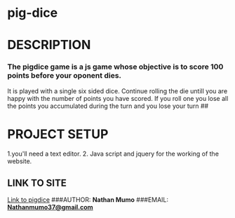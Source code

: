 # pig-dice
# DESCRIPTION
### The pigdice game is a js game whose objective is to score 100 points before your oponent dies. 
It is played with a single six sided dice. 
Continue rolling the die untill you are happy with the number of points you have scored.
If you roll one you lose all the points you accumulated during the turn and you lose your turn ##
# PROJECT SETUP
1.you'll need a text editor.
2. Java script and jquery for the working of the website.
## LINK TO SITE
[Link to pigdice](https://nathanmumo.github.io/pig-dice/)
###AUTHOR:
**Nathan Mumo**
###EMAIL:
**Nathanmumo37@gmail.com**
